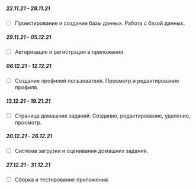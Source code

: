 ##### 22.11.21 - 28.11.21
- [ ] Проектирование и создание базы данных. Работа с базой данных.

##### 29.11.21 - 05.12.21
- [ ] Авторизация и регистрация в приложении.

##### 06.12.21 - 12.12.21
- [ ] Создание профилей пользователя. Просмотр и редактирование профиля.

##### 13.12.21 - 19.21.21
- [ ] Страница домашних заданий. Создание, редактирование, удаление, просмотр.

##### 20.12.21 - 26.12.21
- [ ] Система загрузки и оценивания домашних заданий.

##### 27.12.21 - 31.12.21
- [ ] Сборка и тестирование приложения.
